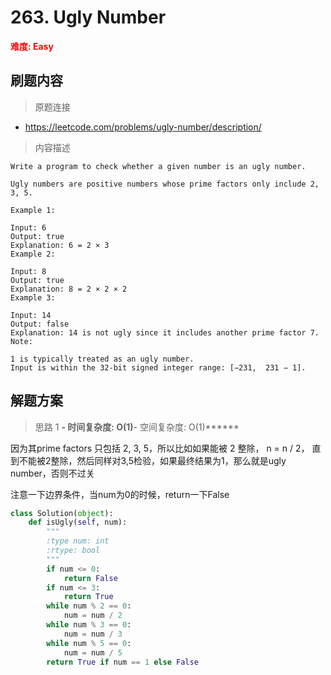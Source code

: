 # 263. Ugly Number

**<font color=red>难度: Easy</font>**

## 刷题内容

> 原题连接

* https://leetcode.com/problems/ugly-number/description/

> 内容描述

```
Write a program to check whether a given number is an ugly number.

Ugly numbers are positive numbers whose prime factors only include 2, 3, 5.

Example 1:

Input: 6
Output: true
Explanation: 6 = 2 × 3
Example 2:

Input: 8
Output: true
Explanation: 8 = 2 × 2 × 2
Example 3:

Input: 14
Output: false 
Explanation: 14 is not ugly since it includes another prime factor 7.
Note:

1 is typically treated as an ugly number.
Input is within the 32-bit signed integer range: [−231,  231 − 1].
```

## 解题方案

> 思路 1
******- 时间复杂度: O(1)******- 空间复杂度: O(1)******

因为其prime factors 只包括 2, 3, 5，所以比如如果能被 2 整除， n = n / 2， 直到不能被2整除，然后同样对3,5检验，如果最终结果为1，那么就是ugly number，否则不过关


注意一下边界条件，当num为0的时候，return一下False

```python
class Solution(object):
    def isUgly(self, num):
        """
        :type num: int
        :rtype: bool
        """
        if num <= 0:
            return False
        if num <= 3:
            return True
        while num % 2 == 0:
        	num = num / 2
        while num % 3 == 0:
        	num = num / 3
        while num % 5 == 0:
        	num = num / 5
        return True if num == 1 else False 
```

